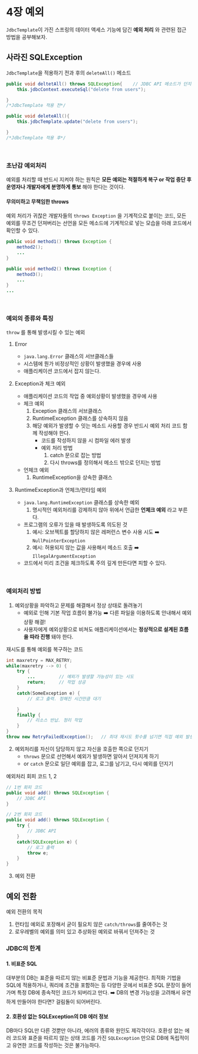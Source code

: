 # 4장 예외
`JdbcTemplate`이 가진 스프링의 데이터 액세스 기능에 담긴 **예외 처리** 와 관련된 접근 방법을 공부해보자.
<br>

## 사라진 SQLException
`JdbcTemplate`을 적용하기 전과 후의 `deleteAll()` 메소드
```java
public void deltetAll() throws SQLException{    // JDBC API 메소드가 던지기 때문에 필요한 예외
    this.jdbcContext.executeSql("delete from users");

}
/*JdbcTemplate 적용 전*/

public void deleteAll(){
    this.jdbcTemplate.update("delete from users");

}
/*JdbcTemplate 적용 후*/
```
<br>

### 초난감 예외처리
예외를 처리할 때 반드시 지켜야 하는 원칙은 **모든 예외는 적절하게 복구 or 작업 중단 후 운영자나 개발자에게 분명하게 통보** 해야 한다는 것이다.

#### 무의미하고 무책임한 throws
예외 처리가 귀찮은 개발자들의 `throws Exception` 을 기계적으로 붙이는 코드, 모든 예외를 무조건 던져버리는 선언을 모든 메소드에 기계적으로 넣는 모습을 아래 코드에서 확인할 수 있다.
```java
public void method1() throws Exception {
    method2();
    ...
}

public void method2() throws Exception {
    method3();
    ...
}
...
```
<br>

### 예외의 종류와 특징
`throw` 를 통해 발생시킬 수 있는 예외

1. Error
    - `java.lang.Error` 클래스의 서브클래스들
    - 시스템에 뭔가 비정상적인 상황이 발생했을 경우에 사용
    - 애플리케이션 코드에서 잡지 않는다.

2. Exception과 체크 예외
    - 애플리케이션 코드의 작업 중 예외상황이 발생했을 경우에 사용
    - 체크 예외
        1. Exception 클래스의 서브클래스
        2. RuntimeException 클래스를 상속하지 않음
        3. 해당 예외가 발생할 수 잇는 메소드 사용할 경우 반드시 예외 처리 코드 함께 작성해야 한다.
            - 코드를 작성하지 않을 시 컴파일 에러 발생
            - 예외 처리 방법
                1. catch 문으로 잡는 방법
                2. 다시 throws를 정의해서 메소드 밖으로 던지는 방법
    - 언체크 예외
        1. RuntimeException을 상속한 클래스

3. RuntimeException과 언체크/런타임 예외
    - `java.lang.RuntimeException` 클래스를 상속한 예외
        1. 명시적인 예외처리를 강제하지 않아 위에서 언급한 **언체크 예외** 라고 부른다.
    - 프로그램의 오류가 있을 때 발생하도록 의도된 것
        1. 예시: 오브젝트를 할당하지 않은 레퍼런스 변수 사용 시도 ➡️ `NullPointerException`
        2. 예시: 허용되지 않는 값을 사용해서 메소드 호출 ➡️ `IllegalArgumentException`
    - 코드에서 미리 조건을 체크하도록 주의 깊게 만든다면 피할 수 있다.

<br>

### 예외처리 방법
1. 예외상황을 파악하고 문제를 해결해서 정상 상태로 돌려놓기
    - 예외로 인해 기본 작업 흐름이 불가능 ➡️ 다른 파일을 이용하도록 안내해서 예외상황 해결!
    - 사용자에게 예외상황으로 비쳐도 애플리케이션에서는 **정상적으로 설계된 흐름을 따라 진행** 돼야 한다.

재시도를 통해 예외를 복구하는 코드
```java
int maxretry = MAX_RETRY;
while(maxretry --> 0) {
    try {
        ...         // 예외가 발생할 가능성이 있는 시도
        return;     // 작업 성공
    }
    catch(SomeException e) {
        // 로그 출력. 정해진 시간만큼 대기

    }
    finally {
        // 리소스 반납. 정리 작업
    }
}
throw new RetryFailedException();   // 최대 재시도 횟수를 넘기면 직접 예외 발생
```

2. 예외처리를 자신이 담당하지 않고 자신을 호출한 쪽으로 던지기
    - `throws` 문으로 선언해서 예외가 발생하면 알아서 던져지게 하기
    - or `catch` 문으로 일단 예외를 잡고, 로그를 남기고, 다시 예외를 던지기

예외처리 회피 코드 1, 2
```java
// 1번 회피 코드
public void add() throws SQLException {
    // JDBC API
}

// 2번 회피 코드
public void add() throws SQLException {
    try {
        // JDBC API
    }
    catch(SQLException e) {
        // 로그 출력
        throw e;
    }
}
```

3. 예외 전환

## 예외 전환

예외 전환의 목적
1. 런타임 예외로 포장해서 굳이 필요치 않은 `catch/throws`를 줄여주는 것
2. 로우레벨의 예외를 의미 있고 추상화된 예외로 바꿔서 던져주는 것

### JDBC의 한계

#### 1. 비표준 SQL
대부분의 DB는 표준을 따르지 않는 비표준 문법과 기능을 제공한다. 최적화 기법을 SQL에 적용하거나, 쿼리에 조건을 포함하는 등 다양한 곳에서 비표준 SQL 문장이 들어가며 특정 DB에 종속적인 코드가 되버리고 만다.
➡️ DB의 변경 가능성을 고려해서 유연하게 만들어야 한다면? 걸림돌이 되어버린다.

#### 2. 호환성 없는 SQLException의 DB 에러 정보
DB마다 SQL만 다른 것뿐만 아니라, 에러의 종류와 원인도 제각각이다. 호환성 없는 에러 코드와 표준을 따르지 않는 상태 코드를 가진 `SQLException` 만으로 DB에 독립적이고 유연한 코드를 작성하는 것은 불가능하다.